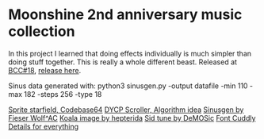 # Moonshine 2nd anniversary music collection

In this project I learned that doing effects individually is much simpler than doing stuff together. This is really a whole different beast.
Released at [BCC#18](https://csdb.dk/event/?id=3364), [release here](https://csdb.dk/release/?id=239936).

Sinus data generated with:
    python3 sinusgen.py  -output datafile -min 110 -max 182 -steps 256 -type 18 

[Sprite starfield, Codebase64](https://codebase64.org/doku.php?id=base:8_sprite_starfield)
[DYCP Scroller, Algorithm idea](https://codebase64.org/doku.php?id=magazines:chacking6)
[Sinusgen by Fieser Wolf^AC](https://github.com/fieserWolF/sinusgen)
[Koala image by hepterida](https://csdb.dk/scener/?id=38807)
[Sid tune by DeMOSic](https://csdb.dk/scener/?id=36891)
[Font Cuddly](https://home-2002.code-cop.org/c64/download/cuddly.zip)
[Details for everything](https://www.c64-wiki.de/)